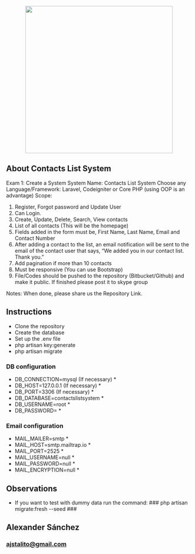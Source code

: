 <p align="center"><img src="https://res.cloudinary.com/dtfbvvkyp/image/upload/v1566331377/laravel-logolockup-cmyk-red.svg" width="400"></p>

## About Contacts List System

Exam 1: Create a System
System Name: Contacts List System
Choose any Language/Framework: Laravel, Codeigniter or Core PHP (using OOP is an advantage)
Scope: 
1.  Register, Forgot password and Update User
2.  Can Login.
3.  Create, Update, Delete, Search, View contacts
4.  List of all contacts (This will be the homepage)
5.  Fields added in the form must be, First Name, Last Name, Email and Contact Number
6.  After adding a contact to the list, an email notification will be sent to the email of the contact user that says, “We added you in our contact list. Thank you.”
7.  Add pagination if more than 10 contacts
8.  Must be responsive (You can use Bootstrap)
9.  File/Codes should be pushed to the repository (Bitbucket/Github) and make it public. 
If finished please post it to skype group 

Notes: When done, please share us the Repository Link.


## Instructions

- Clone the repository
- Create the database
- Set up the .env file
- php artisan key:generate
- php artisan migrate

### DB configuration ###
* DB_CONNECTION=mysql (If necessary) * 
* DB_HOST=127.0.0.1 (If necessary) *
* DB_PORT=3306 (If necessary) *
* DB_DATABASE=contactslistsystem * 
* DB_USERNAME=root * 
* DB_PASSWORD= * 

### Email configuration ###
* MAIL_MAILER=smtp *
* MAIL_HOST=smtp.mailtrap.io *
* MAIL_PORT=2525 *
* MAIL_USERNAME=null *
* MAIL_PASSWORD=null *
* MAIL_ENCRYPTION=null *

## Observations ##

- If you want to test with dummy data run the command: ### php artisan migrate:fresh --seed ###

## Alexander Sánchez ##
### ajstalito@gmail.com ###



